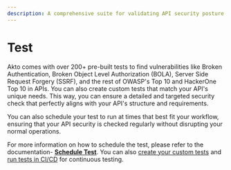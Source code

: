 ```yaml
---
description: A comprehensive suite for validating API security posture.
---
```


# Test

Akto comes with over 200+ pre-built tests to find vulnerabilities like Broken Authentication, Broken Object Level Authorization (BOLA), Server Side Request Forgery (SSRF), and the rest of OWASP's Top 10 and HackerOne Top 10 in APIs. You can also create custom tests that match your API's unique needs. This way, you can ensure a detailed and targeted security check that perfectly aligns with your API's structure and requirements.

You can also schedule your test to run at times that best fit your workflow, ensuring that your API security is checked regularly without disrupting your normal operations.

For more information on how to schedule the test, please refer to the documentation- [**Schedule Test**](https://app.gitbook.com/o/QWO4hfRT95Qy4dcO6fin/s/Rc4KTKGprZI2sPWKoaLe/\~/changes/421/api-security-testing/how-to/schedule-tests). You can also [create your custom tests](broken-reference) and [run tests in CI/CD](broken-reference) for continuous testing.&#x20;
